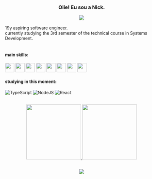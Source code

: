 <div align="center">
  
  ### Oiie! Eu sou a Nick.
  
<img src="https://img.pokemondb.net/sprites/sword-shield/normal/pangoro.png">
</div>

<br>
 19y aspiring software engineer.
<br>
 currently studying the 3rd semester of the technical course in Systems Development. 
<br>

<div >
  <br>

#### main skills:
<img height="30rem" src="https://cdn.jsdelivr.net/gh/devicons/devicon/icons/c/c-line.svg" />
<img height="30rem" src="https://cdn.jsdelivr.net/gh/devicons/devicon/icons/csharp/csharp-line.svg" />
<img height="30rem" src="https://cdn.jsdelivr.net/gh/devicons/devicon/icons/javascript/javascript-plain.svg" />
<img height="30rem" src="https://cdn.jsdelivr.net/gh/devicons/devicon/icons/html5/html5-plain.svg" />
<img height="30rem" src="https://cdn.jsdelivr.net/gh/devicons/devicon/icons/css3/css3-plain.svg" />
<img height="30rem" src="https://cdn.jsdelivr.net/gh/devicons/devicon/icons/react/react-original.svg" />
<img height="30rem" src="https://cdn.jsdelivr.net/gh/devicons/devicon/icons/microsoftsqlserver/microsoftsqlserver-plain.svg" />
<img height="30rem" src="https://cdn.jsdelivr.net/gh/devicons/devicon/icons/git/git-plain.svg" />

</div>

#### studying in this moment:
![TypeScript](https://img.shields.io/badge/typescript-%23007ACC.svg?style=for-the-badge&logo=typescript&logoColor=white)
![NodeJS](https://img.shields.io/badge/node.js-6DA55F?style=for-the-badge&logo=node.js&logoColor=white)
![React](https://img.shields.io/badge/react-%2320232a.svg?style=for-the-badge&logo=react&logoColor=white)

<br>
<div align="center">
  <a href="https://github.com/nicolleramos">
  <img height="180em" src="https://github-readme-stats.vercel.app/api?username=nicolleramos&theme=dark&show_icons=true&hide_border=true&count_private=true"/>
  <img height="180em" src="https://github-readme-stats.vercel.app/api/top-langs/?username=nicolleramos&theme=dark&show_icons=true&hide_border=true&layout=compact"/>
</div>

##

<div align="center" >
  <a href="https://www.linkedin.com/in/nicolle-ramos-828891273/" target="_blank"><img src="https://img.shields.io/badge/-LinkedIn-%230077B5?style=for-the-badge&logo=linkedin&logoColor=white" target="_blank"></a>
</div>

